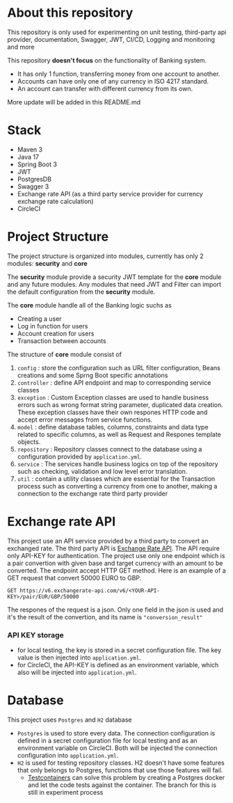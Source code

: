# About this repository
This repository is only used for experimenting on unit testing, third-party api provider, documentation, Swagger, JWT, CI/CD, Logging and monitoring and more

This repository **doesn't focus** on the functionality of Banking system. 
- It has only 1 function, transferring money from one account to another.
- Accounts can have only one of any currency in ISO 4217 standard. 
- An account can transfer with different currency from its own.

More update will be added in this README.md

# Stack

- Maven 3
- Java 17
- Spring Boot 3
- JWT
- PostgresDB
- Swagger 3
- Exchange rate API (as a third party service provider for currency exchange rate calculation)
- CircleCI

# Project Structure

The project structure is organized into modules, currently has only 2 modules: **security** and **core**

The **security** module provide a security JWT template for the **core** module and any future modules. Any modules that need JWT and Filter can import the default configuration from the **security** module.

The **core** module handle all of the Banking logic suchs as
- Creating a user
- Log in function for users
- Account creation for users
- Transaction between accounts

The structure of **core** module consist of
1. `config` : store the configuration such as URL filter configuration, Beans creations and some Sprng Boot specific annotations
2. `controller` : define API endpoint and map to corresponding service classes
3. `exception` : Custom Exception classes are used to handle business errors such as wrong format string parameter, duplicated data creation. These exception classes have their own respones HTTP code and accept error messages from service functions.
4. `model` : define database tables, columns, constraints and data type related to specific columns, as well as Request and Respones template objects.
5. `repository` : Repository classes connect to the database using a configuration provided by `application.yml`.
6. `service` : The services handle business logics on top of the repository such as checking, validation and low level error translation.
7. `util` : contain a utility classes which are essential for the Transaction process such as converting a currency from one to another, making a connection to the exchange rate third party provider

# Exchange rate API
This project use an API service provided by a third party to convert an exchanged rate. The third party API is [Exchange Rate API](https://www.exchangerate-api.com/). The API require only API-KEY for authentication.
The project use only one endpoint which is a pair convertion with given base and target currency with an amount to be converted. The endpoint accept HTTP GET method. Here is an example of a GET request that convert 50000 EURO to GBP.
```
GET https://v6.exchangerate-api.com/v6/<YOUR-API-KEY>/pair/EUR/GBP/50000
```
The respones of the request is a json. Only one field in the json is used and it's the result of the convertion, and its name is `"conversion_result"`

<h3>API KEY storage</h3>

- for local testing, the key is stored in a secret configuration file. The key value is then injected into `application.yml`.
- for CircleCI, the API-KEY is defined as an environment variable, which also will be injected into `application.yml`.

# Database
This project uses `Postgres` and `H2` database
- `Postgres` is used to store every data. The connection configuration is defined in a secret configuration file for local testing and as an environment variable on CircleCI. Both will be injected the connection configuration into `application.yml`.
- `H2` is used for testing repository classes. H2 doesn't have some features that only belongs to Postgres, functions that use those features will fail. 
  - [Testcontainers](https://www.testcontainers.org) can solve this problem by creating a Postgres docker and let the code tests against the container. The branch for this is still in experiment process
























